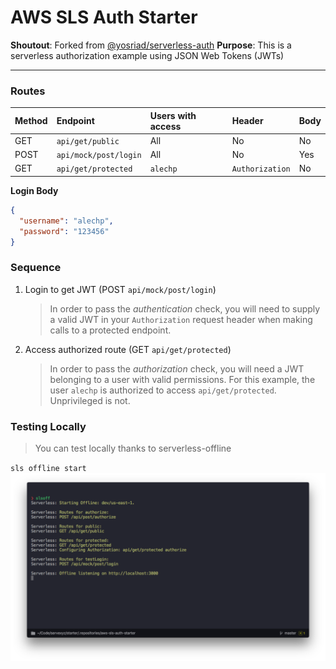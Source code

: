 # AWS SLS Auth Starter

**Shoutout**: Forked from [@yosriad/serverless-auth](https://github.com/yosriady/serverless-auth)
**Purpose**: This is a serverless authorization example using JSON Web Tokens (JWTs)

---

### Routes

| Method | Endpoint              | Users with access | Header          | Body |
| :----- | :-------------------- | :---------------- | :-------------- | :--- |
| GET    | `api/get/public`      | All               | No              | No   |
| POST   | `api/mock/post/login` | All               | No              | Yes  |
| GET    | `api/get/protected`   | `alechp`          | `Authorization` | No   |

**Login Body**

```json
{
  "username": "alechp",
  "password": "123456"
}
```

### Sequence

1.  Login to get JWT (POST `api/mock/post/login`)

    > In order to pass the _authentication_ check, you will need to supply a valid JWT in your `Authorization` request header when making calls to a protected endpoint.

2.  Access authorized route (GET `api/get/protected`)
    > In order to pass the _authorization_ check, you will need a JWT belonging to a user with valid permissions. For this example, the user `alechp` is authorized to access `api/get/protected`. Unprivileged is not.

### Testing Locally

> You can test locally thanks to serverless-offline

`sls offline start`
![Serverless Offline Start](slsoff.png)
